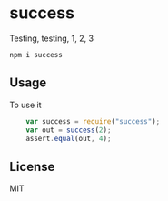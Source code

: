 # success
Testing, testing, 1, 2, 3

    npm i success


## Usage
To use it

```js
    var success = require("success");
    var out = success(2);
    assert.equal(out, 4);
```

## License
MIT
